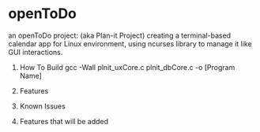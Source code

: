 # openToDo
an openToDo project: (aka Plan-it Project)
  creating a terminal-based calendar app for Linux environment,
  using ncurses library to manage it like GUI interactions.

1. How To Build
   gcc -Wall plnit_uxCore.c plnit_dbCore.c -o [Program Name]

2. Features

3. Known Issues

4. Features that will be added
